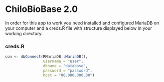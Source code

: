 # ChiloBioBase 2.0

In order for this app to work you need installed and configured MariaDB on your computer and a creds.R file with structure displayed below in your working directory.

### creds.R ###
```r
con <- dbConnect(RMariaDB::MariaDB(),  
                 username = "user",  
                 dbname = "database",  
                 password = "password",  
                 host = "00.000.000.00")
```